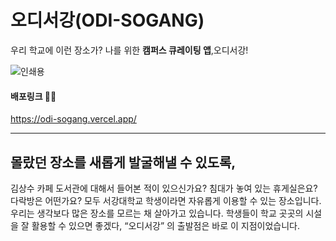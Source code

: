 # 오디서강(ODI-SOGANG)

우리 학교에 이런 장소가? 나를 위한 **캠퍼스 큐레이팅 앱**,오디서강!

![인쇄용](https://github.com/user-attachments/assets/083602bd-44d9-48ac-86ff-4bd254606ffd)


#### 배포링크 ⛓️‍💥

<https://odi-sogang.vercel.app/>

- - -


## 몰랐던 장소를 새롭게 발굴해낼 수 있도록, 

김상수 카페 도서관에 대해서 들어본 적이 있으신가요? 침대가 놓여 있는 휴게실은요? 다락방은 
어떤가요? 모두 서강대학교 학생이라면 자유롭게 이용할 수 있는 장소입니다. 우리는 생각보다 많은 
장소를 모르는 채 살아가고 있습니다. 학생들이 학교 곳곳의 시설을 잘 활용할 수 있으면 좋겠다,
“오디서강” 의 출발점은 바로 이 지점이었습니다. 
